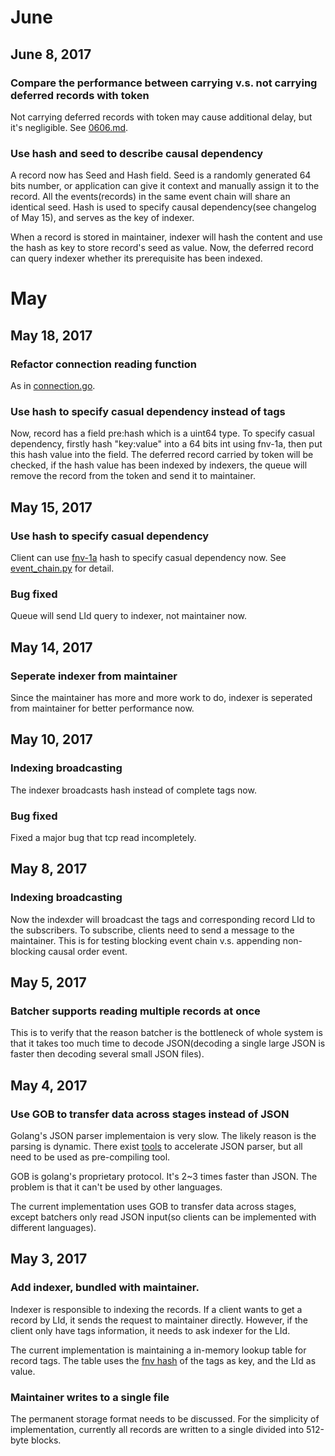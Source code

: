 # June

## June 8, 2017
### Compare the performance between carrying v.s. not carrying deferred records with token
Not carrying deferred records with token may cause additional delay, but it's negligible. See [0606.md](experiment/0606.md).

### Use hash and seed to describe causal dependency
A record now has Seed and Hash field. Seed is a randomly generated 64 bits number, or application can give it context and manually assign it to the record. All the events(records) in the same event chain will share an identical seed. Hash is used to specify causal dependency(see changelog of May 15), and serves as the key of indexer.

When a record is stored in maintainer, indexer will hash the content and use the hash as key to store record's seed as value. Now, the deferred record can query indexer whether its prerequisite has been indexed.

# May

## May 18, 2017
### Refactor connection reading function
As in [connection.go](../misc/connection/connection.go).

### Use hash to specify casual dependency instead of tags
Now, record has a field pre:hash which is a uint64 type. To specify casual dependency, firstly hash "key:value" into a 64 bits int using fnv-1a, then put this hash value into the field. The deferred record carried by token will be checked, if the hash value has been indexed by indexers, the queue will remove the record from the token and send it to maintainer. 

## May 15, 2017
### Use hash to specify casual dependency
Client can use [fnv-1a](https://en.wikipedia.org/wiki/Fowler%E2%80%93Noll%E2%80%93Vo_hash_function) hash to specify casual dependency now.
See [event_chain.py](../test/script/event_chain.py) for detail.
### Bug fixed
Queue will send LId query to indexer, not maintainer now.

## May 14, 2017
### Seperate indexer from maintainer
Since the maintainer has more and more work to do, indexer is seperated from maintainer for better performance now.

## May 10, 2017
### Indexing broadcasting
The indexer broadcasts hash instead of complete tags now.
### Bug fixed
Fixed a major bug that tcp read incompletely.

## May 8, 2017
### Indexing broadcasting
Now the indexder will broadcast the tags and corresponding record LId to the subscribers. To subscribe, clients need to send a message to the maintainer. This is for testing blocking event chain v.s. appending non-blocking causal order event. 

## May 5, 2017
### Batcher supports reading multiple records at once
This is to verify that the reason batcher is the bottleneck of whole system is that it takes too much time to decode JSON(decoding a single large JSON is faster then decoding several small JSON files).

## May 4, 2017
### Use GOB to transfer data across stages instead of JSON
Golang's JSON parser implementaion is very slow. The likely reason is the parsing is dynamic. There exist [tools](https://github.com/pquerna/ffjson) to accelerate JSON parser, but all need to be used as pre-compiling tool.

GOB is golang's proprietary protocol. It's 2~3 times faster than JSON. The problem is that it can't be used by other languages.

The current implementation uses GOB to transfer data across stages, except batchers only read JSON input(so clients can be implemented with different languages).

## May 3, 2017
### Add indexer, bundled with maintainer.
Indexer is responsible to indexing the records. If a client wants to get a record by LId, it sends the request to maintainer directly. However, if the client only have tags information, it needs to ask indexer for the LId.

The current implementation is maintaining a in-memory lookup table for record tags. The table uses the [fnv hash](https://golang.org/pkg/hash/fnv/) of the tags as key, and the LId as value.

### Maintainer writes to a single file
The permanent storage format needs to be discussed. For the simplicity of implementation, currently all records are written to a single divided into 512-byte blocks.
